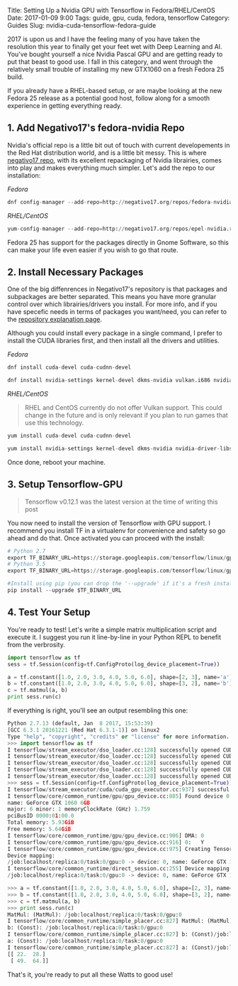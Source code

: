 Title: Setting Up a Nvidia GPU with Tensorflow in Fedora/RHEL/CentOS
Date: 2017-01-09 9:00
Tags: guide, gpu, cuda, fedora, tensorflow
Category: Guides
Slug: nvidia-cuda-tensorflow-fedora-guide

2017 is upon us and I have the feeling many of you have taken the resolution this year to finally get your feet wet with Deep Learning and AI. You've bought yourself a nice Nvidia Pascal GPU and are getting ready to put that beast to good use. I fall in this category, and went through the relatively small trouble of installing my new GTX1060 on a fresh Fedora 25 build.

If you already have a RHEL-based setup, or are maybe looking at the new Fedora 25 release as a potential good host, follow along for a smooth experience in getting everything ready.

## 1. Add Negativo17's fedora-nvidia Repo

Nvidia's official repo is a little bit out of touch with current developements in the Red Hat distribution world, and is a little bit messy. This is where [negativo17 repo](http://negativo17.org/nvidia-driver/), with its excellent repackaging of Nvidia librairies, comes into play and makes everything much simpler. Let's add the repo to our installation:

_Fedora_

```python
dnf config-manager --add-repo=http://negativo17.org/repos/fedora-nvidia.repo
```

_RHEL/CentOS_

```python
yum-config-manager --add-repo=http://negativo17.org/repos/epel-nvidia.repo
```

Fedora 25 has support for the packages directly in Gnome Software, so this can make your life even easier if you wish to go that route.

## 2. Install Necessary Packages

One of the big diffenrences in Negativo17's repository is that packages and subpackages are better separated. This means you have more granular control over which librairies/drivers you install. For more info, and if you have specefic needs in terms of packages you want/need, you can refer to the [repository explanation page](http://negativo17.org/nvidia-driver/).

Although you could install every package in a single command, I prefer to install the CUDA libraries first, and then install all the drivers and utilities.

_Fedora_

```python
dnf install cuda-devel cuda-cudnn-devel

dnf install nvidia-settings kernel-devel dkms-nvidia vulkan.i686 nvidia-driver-libs.i686 nvidia-driver-cuda
```

_RHEL/CentOS_

> RHEL and CentOS currently do not offer Vulkan support. This could change in the future and is only relevant if you plan to run games that use this technology.

```python
yum install cuda-devel cuda-cudnn-devel

yum install nvidia-settings kernel-devel dkms-nvidia nvidia-driver-libs.i686 nvidia-driver-cuda
```

Once done, reboot your machine.

## 3. Setup Tensorflow-GPU

> Tensorflow v0.12.1 was the latest version at the time of writing this post

You now need to install the version of Tensorflow with GPU support. I recommend you install TF in a virtualenv for convenience and safety so go ahead and do that. Once activated you can proceed with the install:

```python
# Python 2.7
export TF_BINARY_URL=https://storage.googleapis.com/tensorflow/linux/gpu/tensorflow_gpu-0.12.1-cp27-none-linux_x86_64.whl
# Python 3.5
export TF_BINARY_URL=https://storage.googleapis.com/tensorflow/linux/gpu/tensorflow_gpu-0.12.1-cp35-cp35m-linux_x86_64.whl

#Install using pip (you can drop the '--upgrade' if it's a fresh install):
pip install --upgrade $TF_BINARY_URL
```

## 4. Test Your Setup

You're ready to test! Let's write a simple matrix multiplication script and execute it. I suggest you run it line-by-line in your Python REPL to benefit from the verbrosity.

```python
import tensorflow as tf
sess = tf.Session(config=tf.ConfigProto(log_device_placement=True))

a = tf.constant([1.0, 2.0, 3.0, 4.0, 5.0, 6.0], shape=[2, 3], name='a')
b = tf.constant([1.0, 2.0, 3.0, 4.0, 5.0, 6.0], shape=[3, 2], name='b')
c = tf.matmul(a, b)
print sess.run(c)
```

If everything is right, you'll see an output resembling this one:

```python
Python 2.7.13 (default, Jan  8 2017, 15:53:39)
[GCC 6.3.1 20161221 (Red Hat 6.3.1-1)] on linux2
Type "help", "copyright", "credits" or "license" for more information.
>>> import tensorflow as tf
I tensorflow/stream_executor/dso_loader.cc:128] successfully opened CUDA library libcublas.so locally
I tensorflow/stream_executor/dso_loader.cc:128] successfully opened CUDA library libcudnn.so locally
I tensorflow/stream_executor/dso_loader.cc:128] successfully opened CUDA library libcufft.so locally
I tensorflow/stream_executor/dso_loader.cc:128] successfully opened CUDA library libcuda.so.1 locally
I tensorflow/stream_executor/dso_loader.cc:128] successfully opened CUDA library libcurand.so locally
>>> sess = tf.Session(config=tf.ConfigProto(log_device_placement=True))
I tensorflow/stream_executor/cuda/cuda_gpu_executor.cc:937] successful NUMA node read from SysFS had negative value (-1), but there must be at least one NUMA node, so returning NUMA node zero
I tensorflow/core/common_runtime/gpu/gpu_device.cc:885] Found device 0 with properties:
name: GeForce GTX 1060 6GB
major: 6 minor: 1 memoryClockRate (GHz) 1.759
pciBusID 0000:01:00.0
Total memory: 5.93GiB
Free memory: 5.64GiB
I tensorflow/core/common_runtime/gpu/gpu_device.cc:906] DMA: 0
I tensorflow/core/common_runtime/gpu/gpu_device.cc:916] 0:   Y
I tensorflow/core/common_runtime/gpu/gpu_device.cc:975] Creating TensorFlow device (/gpu:0) -> (device: 0, name: GeForce GTX 1060 6GB, pci bus id: 0000:01:00.0)
Device mapping:
/job:localhost/replica:0/task:0/gpu:0 -> device: 0, name: GeForce GTX 1060 6GB, pci bus id: 0000:01:00.0
I tensorflow/core/common_runtime/direct_session.cc:255] Device mapping:
/job:localhost/replica:0/task:0/gpu:0 -> device: 0, name: GeForce GTX 1060 6GB, pci bus id: 0000:01:00.0

>>> a = tf.constant([1.0, 2.0, 3.0, 4.0, 5.0, 6.0], shape=[2, 3], name='a')
>>> b = tf.constant([1.0, 2.0, 3.0, 4.0, 5.0, 6.0], shape=[3, 2], name='b')
>>> c = tf.matmul(a, b)
>>> print sess.run(c)
MatMul: (MatMul): /job:localhost/replica:0/task:0/gpu:0
I tensorflow/core/common_runtime/simple_placer.cc:827] MatMul: (MatMul)/job:localhost/replica:0/task:0/gpu:0
b: (Const): /job:localhost/replica:0/task:0/gpu:0
I tensorflow/core/common_runtime/simple_placer.cc:827] b: (Const)/job:localhost/replica:0/task:0/gpu:0
a: (Const): /job:localhost/replica:0/task:0/gpu:0
I tensorflow/core/common_runtime/simple_placer.cc:827] a: (Const)/job:localhost/replica:0/task:0/gpu:0
[[ 22.  28.]
 [ 49.  64.]]
```

That's it, you're ready to put all these Watts to good use!
